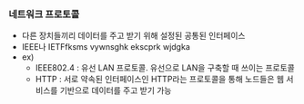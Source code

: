 ### 네트워크 프로토콜
- 다른 장치들끼리 데이터를 주고 받기 위해 설정된 공통된 인터페이스
- IEEE나 IETFfksms vywnsghk ekscprk wjdgka
- ex)
  - IEEE802.4 : 유선 LAN 프로토콜. 유선으로 LAN을 구축할 때 쓰이는 프로토콜
  - HTTP : 서로 약속된 인터페이스인 HTTP라는 프로토콜을 통해 노드들은 웹 서비스를 기반으로 데이터를 주고 받기 가능
